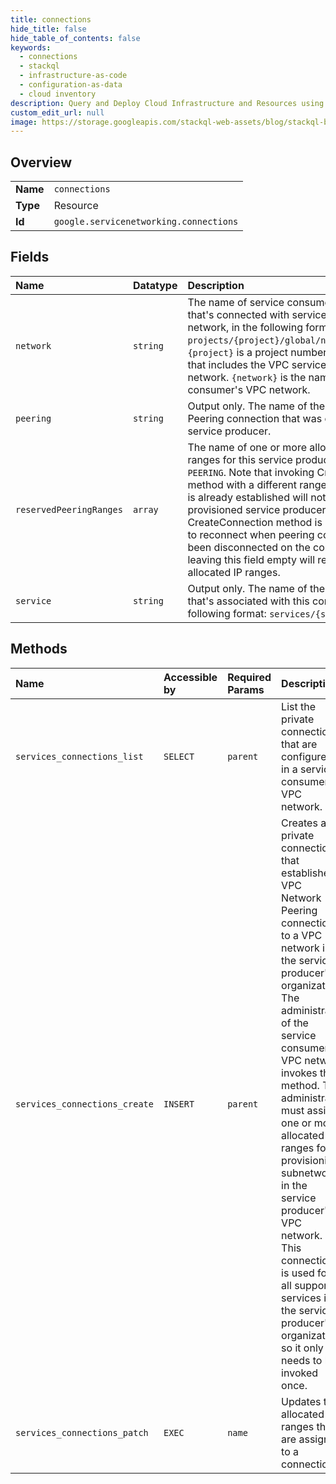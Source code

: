 ```yaml
---
title: connections
hide_title: false
hide_table_of_contents: false
keywords:
  - connections
  - stackql
  - infrastructure-as-code
  - configuration-as-data
  - cloud inventory
description: Query and Deploy Cloud Infrastructure and Resources using SQL
custom_edit_url: null
image: https://storage.googleapis.com/stackql-web-assets/blog/stackql-blog-post-featured-image.png
---
```

  
    

## Overview
<table><tbody>
<tr><td><b>Name</b></td><td><code>connections</code></td></tr>
<tr><td><b>Type</b></td><td>Resource</td></tr>
<tr><td><b>Id</b></td><td><code>google.servicenetworking.connections</code></td></tr>
</tbody></table>

## Fields
| Name | Datatype | Description |
|:-----|:---------|:------------|
| `network` | `string` | The name of service consumer's VPC network that's connected with service producer network, in the following format: `projects/{project}/global/networks/{network}`. `{project}` is a project number, such as in `12345` that includes the VPC service consumer's VPC network. `{network}` is the name of the service consumer's VPC network. |
| `peering` | `string` | Output only. The name of the VPC Network Peering connection that was created by the service producer. |
| `reservedPeeringRanges` | `array` | The name of one or more allocated IP address ranges for this service producer of type `PEERING`. Note that invoking CreateConnection method with a different range when connection is already established will not modify already provisioned service producer subnetworks. If CreateConnection method is invoked repeatedly to reconnect when peering connection had been disconnected on the consumer side, leaving this field empty will restore previously allocated IP ranges. |
| `service` | `string` | Output only. The name of the peering service that's associated with this connection, in the following format: `services/{service name}`. |
## Methods
| Name | Accessible by | Required Params | Description |
|:-----|:--------------|:----------------|:------------|
| `services_connections_list` | `SELECT` | `parent` | List the private connections that are configured in a service consumer's VPC network. |
| `services_connections_create` | `INSERT` | `parent` | Creates a private connection that establishes a VPC Network Peering connection to a VPC network in the service producer's organization. The administrator of the service consumer's VPC network invokes this method. The administrator must assign one or more allocated IP ranges for provisioning subnetworks in the service producer's VPC network. This connection is used for all supported services in the service producer's organization, so it only needs to be invoked once. |
| `services_connections_patch` | `EXEC` | `name` | Updates the allocated ranges that are assigned to a connection. |
